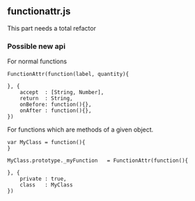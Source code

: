 ## functionattr.js

This part needs a total refactor


### Possible new api

For normal functions

```
FunctionAttr(function(label, quantity){
	
}, {
	accept	: [String, Number],
	return	: String,
	onBefore: function(){},
	onAfter	: function(){},
})
```


For functions which are methods of a given object.

```
var MyClass	= function(){
}

MyClass.prototype._myFunction	= FunctionAttr(function(){
	
}, {
	private	: true,
	class	: MyClass
})
```